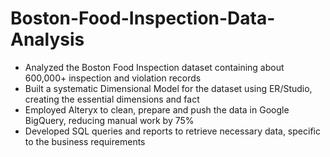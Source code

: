 # Boston-Food-Inspection-Data-Analysis

* Analyzed the Boston Food Inspection dataset containing about 600,000+ inspection and violation records
* Built a systematic Dimensional Model for the dataset using ER/Studio, creating the essential dimensions and fact
* Employed Alteryx to clean, prepare and push the data in Google BigQuery, reducing manual work by 75%
* Developed SQL queries and reports to retrieve necessary data, specific to the business requirements
